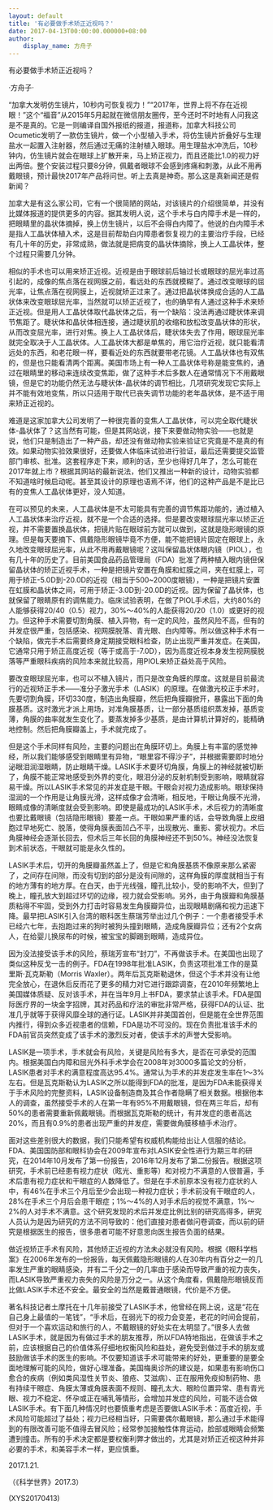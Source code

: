 ```yaml
---
layout: default
title: '有必要做手术矫正近视吗？'
date: 2017-04-13T00:00:00.000000+08:00
author:
    display_name: 方舟子
---
```


有必要做手术矫正近视吗？

·方舟子·

“加拿大发明仿生镜片，10秒内可恢复视力！”“2017年，世界上将不存在近视眼！”这个“福音”从2015年5月起就在微信朋友圈传，至今还时不时地有人问我这是不是真的。它是一则编译自国外报纸的报道，报道称，加拿大科技公司Ocumetic发明了一款仿生镜片，做一个小型植入手术，将仿生镜片折叠好与生理盐水一起置入注射器，然后通过无痛的注射植入眼球。用生理盐水冲洗后，10秒钟内，仿生镜片就会在眼球上扩散开来，马上矫正视力，而且还能比1.0的视力好出两倍。整个安装过程只要8分钟，佩戴者眼球不会感到疼痛和刺激，从此不用再戴眼镜，预计最快2017年产品将问世。听上去真是神奇。那么这是真新闻还是假新闻？

加拿大是有这么家公司，它有一个很简陋的网站，对该镜片的介绍很简单，并没有比媒体报道的提供更多的内容。据其发明人说，这个手术与白内障手术是一样的，把眼睛里的晶状体摘掉，换上仿生镜片，以后不会得白内障了。他说的白内障手术是指人工晶状体植入术，这是目前帮助白内障患者恢复视力的主要治疗手段，已经有几十年的历史，非常成熟，做法就是把病变的晶状体摘除，换上人工晶状体，整个过程只需要几分钟。

相似的手术也可以用来矫正近视。近视是由于眼球前后轴过长或眼球的屈光率过高引起的，成像的焦点落在视网膜之前，看远处的东西就模糊了。通过改变眼球的屈光率，让焦点落在视网膜上，近视就矫正过来了。通过把晶状体换成合适的人工晶状体来改变眼球屈光率，当然就可以矫正近视了，也的确早有人通过这种手术来矫正近视。但是用人工晶状体取代晶状体之后，有一个缺陷：没法再通过睫状体来调节焦距了。睫状体和晶状体相连接，通过睫状肌的收缩和放松改变晶状体的形状，从而改变屈光率，进行对焦。换上人工晶状体后，睫状体失去了作用，眼球屈光率就完全取决于人工晶状体。人工晶状体大都是单焦的，用它治疗近视，就只能看清远处的东西，和老花眼一样，要看近处的东西就要带老花镜。人工晶状体也有双焦的，但是也只能看清两个距离。美国市场上有一种人工晶状体号称是能变焦的，通过在眼睛里的移动来连续改变焦距，做了这种手术后多数人在通常情况下不用戴眼镜，但是它的功能仍然无法与睫状体-晶状体的调节相比，几项研究发现它实际上并不能有效地变焦，所以只适用于取代已丧失调节功能的老年晶状体，是不适于用来矫正近视的。

难道是这家加拿大公司发明了一种很完善的变焦人工晶状体，可以完全取代睫状体-晶状体了？这当然有可能，但是其网站说，接下来要做动物实验——也就是说，他们只是制造出了一种产品，却还没有做动物实验来验证它究竟是不是真的有效。如果动物实验效果很好，还要做人体临床试验进行验证，最后还需要提交监管部门审核、批准。这套程序走下来，顺利的话，至少也得好几年了，怎么可能在2017年就上市？根据其网站的最新说法，他们又推出一种新的设计，动物实验都不知道啥时候启动呢。甚至其设计的原理也语焉不详，他们的这种产品是不是比已有的变焦人工晶状体更好，没人知道。

在可以预见的未来，人工晶状体是不太可能具有完善的调节焦距功能的，通过植入人工晶状体来治疗近视，就不是一个合适的选择。但是要改变眼球屈光率以矫正近视，并不需要置换晶状体，把镜片贴在眼球前方就可以做到，这就是隐形眼镜的原理。但是每天要摘下、佩戴隐形眼镜毕竟不方便，能不能把镜片固定在眼球上，永久地改变眼球屈光率，从此不用再戴眼镜呢？这叫保留晶状体眼内镜（PIOL），也有几十年的历史了。目前美国食品药品管理局（FDA）批准了两种植入眼内镜但保留晶状体的矫正近视手术，一种是把镜片安置在角膜和虹膜之间，夹在虹膜上，可用于矫正-5.0D到-20.0D的近视（相当于500~2000度眼镜），一种是把镜片安置在虹膜和晶状体之间，可用于矫正-3.0D到-20.0D的近视。因为保留了晶状体，也就保留了眼睛原有的调焦能力。临床试验表明，在做了PIOL手术后，大约80%的人能够获得20/40（0.5）视力，30%～40%的人能获得20/20（1.0）或更好的视力。但这种手术需要切割角膜、植入异物，有一定的风险，虽然风险不高，但有的并发症很严重，包括感染、视网膜脱落、青光眼、白内障等。所以做这种手术有一个缺陷，做完手术后需要终身定期接受眼科检查，防止出现严重并发症。在美国，它通常只用于矫正高度近视（等于或高于-7.0D），因为高度近视本身发生视网膜脱落等严重眼科疾病的风险本来就比较高，用PIOL来矫正益处高于风险。

要改变眼球屈光率，也可以不植入镜片，而只是改变角膜的厚度。这就是目前最流行的近视矫正手术——准分子激光手术（LASIK）的原理。在做激光校正手术时，先要切割角膜，环切330度，制造出角膜瓣，然后把角膜瓣掀开，暴露出下面的角膜基质。这时激光才派上用场，对准角膜基质，让一部分基质组织蒸发掉，基质变薄，角膜的曲率就发生变化了。要蒸发掉多少基质，是由计算机计算好的，能精确地控制。然后把角膜瓣盖上，手术就完成了。

但是这个手术同样有风险，主要的问题出在角膜环切上。角膜上有丰富的感觉神经，所以我们能够感受到眼睛里有异物，“眼里容不得沙子”，并根据需要即时地分泌眼泪润湿眼睛，防止眼睛干燥。LASIK手术要环切角膜，角膜上的神经就被切断了，角膜不能正常地感受到外界的变化，眼泪分泌的反射机制受到影响，眼睛就容易干燥。所以LASIK手术常见的并发症是干眼。干眼会对视力造成影响。眼球保持湿润的一个作用是让角膜光滑，这样成像才会清晰，相反地，干眼让角膜不光滑，眼睛成像的清晰度就会受到影响。即使是最成功的LASIK手术，术后视力的清晰度也要比戴眼镜（包括隐形眼镜）要差一点。干眼如果严重的话，会导致角膜上皮细胞过早地死亡、脱落，使得角膜表面凹凸不平，出现散光、重影、雾状视力。术后角膜神经会逐渐长回去，但术后三年长回的角膜神经还不到50%。神经没法恢复到术前状态，干眼就可能是永久性的。

LASIK手术后，切开的角膜瓣虽然盖上了，但是它和角膜基质不像原来那么紧密了，之间存在间隙，而没有切到的部分是没有间隙的，这样角膜的厚度就相当于有的地方薄有的地方厚。在白天，由于光线强，瞳孔比较小，受的影响不大，但到了晚上，瞳孔放大到超过环切的边缘，视力就会受影响。另外，由于角膜瓣和角膜基质粘得不牢固，受到外力打击时容易发生角膜瓣异位，出现眼睛剧痛和视力迅速下降。最早把LASIK引入台湾的眼科医生蔡瑞芳举出过几个例子：一个患者接受手术已经六七年，去抱跑过来的狗时被狗头撞到眼睛，造成角膜瓣异位；还有2个女病人，在给婴儿换尿布的时候，被宝宝的脚踢到眼睛，造成异位。

因为没法接受该手术的风险，蔡瑞芳宣布“封刀”，不再做该手术。在美国也出现了类似这种反戈一击的例子。FDA在1998年批准LASIK，负责这项批准工作的是莫里斯·瓦克斯勒（Morris Waxler）。两年后瓦克斯勒退休，但这个手术并没有让他完全放心，在退休后反而花了更多的精力对它进行跟踪调查，在2010年频繁地上美国媒体质疑、反对该手术，并在当年9月上书FDA，要求禁止该手术。FDA是国际医疗界的一块金字招牌，其对药品和疗法的审批非常严格，获得FDA的认证、批准几乎就等于获得风靡全球的通行证。LASIK并非美国首创，但是能在全世界范围内推行，得到众多近视患者的信赖，FDA是功不可没的。现在负责批准该手术的FDA前官员突然变成了该手术的激烈反对者，使该手术的声誉大受影响。

LASIK是一项手术，手术就会有风险，关键是风险有多大，是否在可承受的范围内。根据美国白内障和屈光外科手术学会在2008年对3000多篇论文的分析，LASIK患者对手术的满意程度高达95.4%。通常认为手术的并发症发生率在1～3%左右。但是瓦克斯勒认为LASIK之所以能得到FDA的批准，是因为FDA未能获得关于手术风险的完整资料，LASIK设备制造商及其合作者隐瞒了相关数据。根据他本人的调查，虽然接受手术的人在第一年有95%不用戴眼镜，但在两三年后，却有50%的患者需要重新佩戴眼镜。而根据瓦克斯勒的统计，有并发症的患者高达20%，而且有0.9%的患者出现严重的并发症，需要做角膜移植手术治疗。

面对这些差别很大的数据，我们只能希望有权威机构能给出让人信服的结论。FDA、美国国防部和眼科协会在2009年宣布对LASIK安全性进行为期三年的研究，在2014年10月发布了第一份报告，2016年12月发布了第二份报告。根据这项研究，手术前已经患有视力症状（眩光、重影等）和对视力不满意的人很普遍，手术后患有视力症状和干眼症的人数降低了。但是在手术前原本没有视力症状的人中，有46%在手术三个月后至少会出现一种视力症状；手术前没有干眼症的人，28%在手术三个月后会患干眼症；1%～4%的人对手术后的视觉不满意，1%～2%的人对手术不满意。这个研究发现的术后并发症比例比别的研究高得多，研究人员认为是因为研究的方法不同导致的：他们直接对患者做问卷调查，而以前的研究是根据医生的报告，很多患者可能不好意思向医生报告负面的结果。

做近视矫正手术有风险，其他矫正近视的方法未必就没有风险。根据《眼科学档案》在2006年发布的一份报告，每天佩戴隐形眼镜的人在30年内有百分之一的几率发生严重的眼睛感染，并有二千分之一的几率由于感染而导致严重的视力丧失，而LASIK导致严重视力丧失的风险是万分之一。从这个角度看，佩戴隐形眼镜反而比做LASIK手术还不安全。最安全的当然是戴普通眼镜，代价是不方便。

著名科技记者土摩托在十几年前接受了LASIK手术，他曾经在网上说，这是“花在自己身上最值的一笔钱”，“手术后，在弱光下的视力会变差，老花的时间会提前，但对于一个喜欢运动和旅行的人，不戴眼镜的好处实在太明显了。”很多人去做LASIK手术，就是因为有做过手术的朋友推荐，所以FDA特地指出，在做该手术之前，应该根据自己的价值体系仔细地权衡风险和益处，避免受到做过手术的朋友或鼓励做该手术的医生的影响。不仅要知道该手术可能带来的好处，更重要的是要全面地理解可能的风险，做好心理准备。美国梅奥诊所的建议是，如果患有影响伤口愈合的疾病（例如类风湿性关节炎、狼疮、艾滋病）、正在服用免疫抑制药物、患有持续干眼症、角膜太薄或角膜表面不规则、瞳孔太大、眼睑位置异常、患有青光眼、视力不稳定、怀孕或正在哺乳等情形，会增加并发症的风险，可能不适合做LASIK手术。有下面几种情况时也要慎重考虑是否要做LASIK手术：高度近视，手术风险可能超过了益处；视力已经相当好，只需要偶尔戴眼镜，那么通过手术能得到的有限改善可能不值得去冒风险；经常参加接触性体育运动，脸部或眼睛会频繁遭到撞击。所有的手术决定都是要权衡利弊才做出的，尤其是对矫正近视这种并非必要的手术，和美容手术一样，更应慎重。

2017.1.21.

（《科学世界》2017.3）

(XYS20170413)

